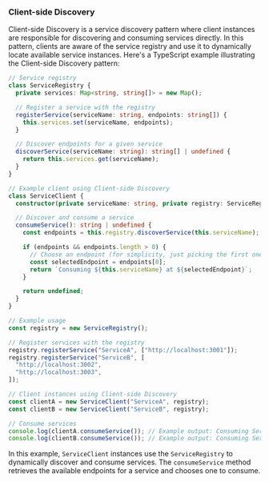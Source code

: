 ### Client-side Discovery

Client-side Discovery is a service discovery pattern where client instances are responsible for discovering and consuming services directly. In this pattern, clients are aware of the service registry and use it to dynamically locate available service instances. Here's a TypeScript example illustrating the Client-side Discovery pattern:

```typescript
// Service registry
class ServiceRegistry {
  private services: Map<string, string[]> = new Map();

  // Register a service with the registry
  registerService(serviceName: string, endpoints: string[]) {
    this.services.set(serviceName, endpoints);
  }

  // Discover endpoints for a given service
  discoverService(serviceName: string): string[] | undefined {
    return this.services.get(serviceName);
  }
}

// Example client using Client-side Discovery
class ServiceClient {
  constructor(private serviceName: string, private registry: ServiceRegistry) {}

  // Discover and consume a service
  consumeService(): string | undefined {
    const endpoints = this.registry.discoverService(this.serviceName);

    if (endpoints && endpoints.length > 0) {
      // Choose an endpoint (for simplicity, just picking the first one)
      const selectedEndpoint = endpoints[0];
      return `Consuming ${this.serviceName} at ${selectedEndpoint}`;
    }

    return undefined;
  }
}

// Example usage
const registry = new ServiceRegistry();

// Register services with the registry
registry.registerService("ServiceA", ["http://localhost:3001"]);
registry.registerService("ServiceB", [
  "http://localhost:3002",
  "http://localhost:3003",
]);

// Client instances using Client-side Discovery
const clientA = new ServiceClient("ServiceA", registry);
const clientB = new ServiceClient("ServiceB", registry);

// Consume services
console.log(clientA.consumeService()); // Example output: Consuming ServiceA at http://localhost:3001
console.log(clientB.consumeService()); // Example output: Consuming ServiceB at http://localhost:3002
```

In this example, `ServiceClient` instances use the `ServiceRegistry` to dynamically discover and consume services. The `consumeService` method retrieves the available endpoints for a service and chooses one to consume.
